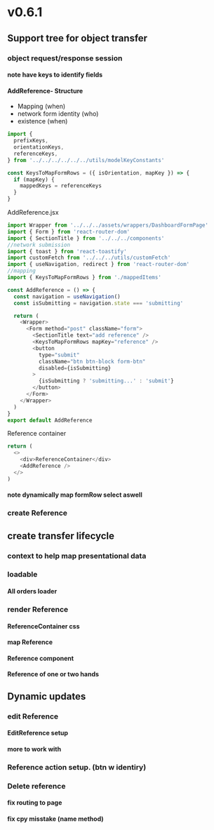 # v0.6.1

## Support tree for object transfer

### object request/response session

#### note have keys to identify fields

#### AddReference- Structure

- Mapping (when)
- network form identity (who)
- existence (when)

```js
import {
  prefixKeys,
  orientationKeys,
  referenceKeys,
} from '../../../../../../utils/modelKeyConstants'

const KeysToMapFormRows = ({ isOrientation, mapKey }) => {
  if (mapKey) {
    mappedKeys = referenceKeys
  }
}
```

AddReference.jsx

```js
import Wrapper from '../../../assets/wrappers/DashboardFormPage'
import { Form } from 'react-router-dom'
import { SectionTitle } from '../../../components'
//network submission
import { toast } from 'react-toastify'
import customFetch from '../../../utils/customFetch'
import { useNavigation, redirect } from 'react-router-dom'
//mapping
import { KeysToMapFormRows } from './mappedItems'

const AddReference = () => {
  const navigation = useNavigation()
  const isSubmitting = navigation.state === 'submitting'

  return (
    <Wrapper>
      <Form method="post" className="form">
        <SectionTitle text="add reference" />
        <KeysToMapFormRows mapKey="reference" />
        <button
          type="submit"
          className="btn btn-block form-btn"
          disabled={isSubmitting}
        >
          {isSubmitting ? 'submitting...' : 'submit'}
        </button>
      </Form>
    </Wrapper>
  )
}
export default AddReference
```

Reference container

```js
return (
  <>
    <div>ReferenceContainer</div>
    <AddReference />
  </>
)
```

#### note dynamically map formRow select aswell

### create Reference

## create transfer lifecycle

### context to help map presentational data

### loadable

#### All orders loader

### render Reference

#### ReferenceContainer css

#### map Reference

#### Reference component

#### Reference of one or two hands

## Dynamic updates

### edit Reference

#### EditReference setup

#### more to work with

### Reference action setup. (btn w identiry)

### Delete reference

#### fix routing to page

#### fix cpy misstake (name method)

```

```
